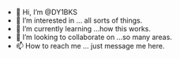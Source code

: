 - 👋 Hi, I’m @DY1BKS 
- 👀 I’m interested in ... all sorts of things.
- 🌱 I’m currently learning ...how this works.
- 💞️ I’m looking to collaborate on ...so many areas.
- 📫 How to reach me ... just message me here.

<!---
DY1BKS/DY1BKS is a ✨ special ✨ repository because its `README.md` (this file) appears on your GitHub profile.
You can click the Preview link to take a look at your changes.
--->
